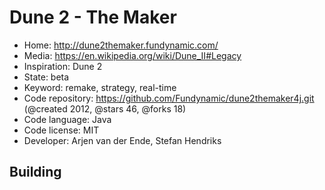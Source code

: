 # Dune 2 - The Maker

- Home: http://dune2themaker.fundynamic.com/
- Media: https://en.wikipedia.org/wiki/Dune_II#Legacy
- Inspiration: Dune 2
- State: beta
- Keyword: remake, strategy, real-time
- Code repository: https://github.com/Fundynamic/dune2themaker4j.git (@created 2012, @stars 46, @forks 18)
- Code language: Java
- Code license: MIT
- Developer: Arjen van der Ende, Stefan Hendriks

## Building

